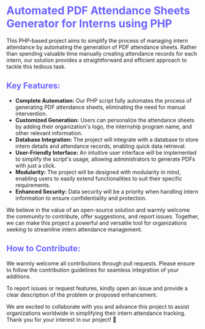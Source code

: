 <h1 style="color:#6c63ff;">Automated PDF Attendance Sheets Generator for Interns using PHP</h1>

<p>
    This PHP-based project aims to simplify the process of managing intern attendance by automating the generation of PDF attendance sheets. Rather than spending valuable time manually creating attendance records for each intern, our solution provides a straightforward and efficient approach to tackle this tedious task.
</p>

<h2 style="color:#6c63ff;">Key Features:</h2>
<ul>
    <li><strong>Complete Automation:</strong> Our PHP script fully automates the process of generating PDF attendance sheets, eliminating the need for manual intervention.</li>
    <li><strong>Customized Generation:</strong> Users can personalize the attendance sheets by adding their organization's logo, the internship program name, and other relevant information.</li>
    <li><strong>Database Integration:</strong> The project will integrate with a database to store intern details and attendance records, enabling quick data retrieval.</li>
    <li><strong>User-Friendly Interface:</strong> An intuitive user interface will be implemented to simplify the script's usage, allowing administrators to generate PDFs with just a click.</li>
    <li><strong>Modularity:</strong> The project will be designed with modularity in mind, enabling users to easily extend functionalities to suit their specific requirements.</li>
    <li><strong>Enhanced Security:</strong> Data security will be a priority when handling intern information to ensure confidentiality and protection.</li>
</ul>

<p>
    We believe in the value of an open-source solution and warmly welcome the community to contribute, offer suggestions, and report issues. Together, we can make this project a powerful and versatile tool for organizations seeking to streamline intern attendance management.
</p>

<h2 style="color:#6c63ff;">How to Contribute:</h2>
<p>
    We warmly welcome all contributions through pull requests. Please ensure to follow the contribution guidelines for seamless integration of your additions.
</p>
<p>
    To report issues or request features, kindly open an issue and provide a clear description of the problem or proposed enhancement.
</p>

<p>
    We are excited to collaborate with you and advance this project to assist organizations worldwide in simplifying their intern attendance tracking. Thank you for your interest in our project! 🚀
</p>

